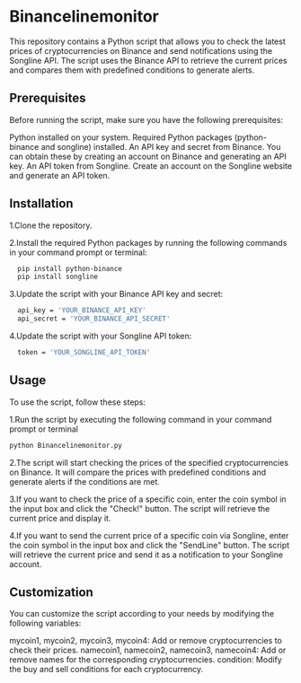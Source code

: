 
# Binancelinemonitor

This repository contains a Python script that allows you to check the latest prices of cryptocurrencies on Binance and send notifications using the Songline API. The script uses the Binance API to retrieve the current prices and compares them with predefined conditions to generate alerts.


## Prerequisites
Before running the script, make sure you have the following prerequisites:

Python installed on your system.
Required Python packages (python-binance and songline) installed.
An API key and secret from Binance. You can obtain these by creating an account on Binance and generating an API key.
An API token from Songline. Create an account on the Songline website and generate an API token.
## Installation

1.Clone the repository.

2.Install the required Python packages by running the following commands in your command prompt or terminal:

```bash
  pip install python-binance
  pip install songline

```
3.Update the script with your Binance API key and secret:
```bash
  api_key = 'YOUR_BINANCE_API_KEY'
  api_secret = 'YOUR_BINANCE_API_SECRET'
```

4.Update the script with your Songline API token:
```bash
  token = 'YOUR_SONGLINE_API_TOKEN'
```
## Usage
To use the script, follow these steps:

1.Run the script by executing the following command in your command prompt or terminal

```bash
python Binancelinemonitor.py
```
2.The script will start checking the prices of the specified cryptocurrencies on Binance. It will compare the prices with predefined conditions and generate alerts if the conditions are met.

3.If you want to check the price of a specific coin, enter the coin symbol in the input box and click the "Check!" button. The script will retrieve the current price and display it.

4.If you want to send the current price of a specific coin via Songline, enter the coin symbol in the input box and click the "SendLine" button. The script will retrieve the current price and send it as a notification to your Songline account.

## Customization
You can customize the script according to your needs by modifying the following variables:

mycoin1, mycoin2, mycoin3, mycoin4: Add or remove cryptocurrencies to check their prices.
namecoin1, namecoin2, namecoin3, namecoin4: Add or remove names for the corresponding cryptocurrencies.
condition: Modify the buy and sell conditions for each cryptocurrency.